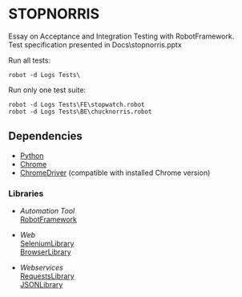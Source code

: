 # STOPNORRIS
Essay on Acceptance and Integration Testing with RobotFramework.  
Test specification presented in Docs\stopnorris.pptx

Run all tests: 
```
robot -d Logs Tests\
```

Run only one test suite: 
```
robot -d Logs Tests\FE\stopwatch.robot
robot -d Logs Tests\BE\chucknorris.robot
```

## Dependencies

- [Python](https://www.python.org/downloads/)
- [Chrome](https://www.google.com/intl/en-US/chrome/)
- [ChromeDriver](https://chromedriver.chromium.org/downloads) (compatible with installed Chrome version)

### Libraries

- _Automation Tool_  
[RobotFramework](https://github.com/robotframework/robotframework)

- _Web_  
[SeleniumLibrary](https://github.com/robotframework/SeleniumLibrary)  
[BrowserLibrary](https://github.com/MarketSquare/robotframework-browser)

- _Webservices_  
[RequestsLibrary](https://github.com/MarketSquare/robotframework-requests)  
[JSONLibrary](https://github.com/robotframework-thailand/robotframework-jsonlibrary)

